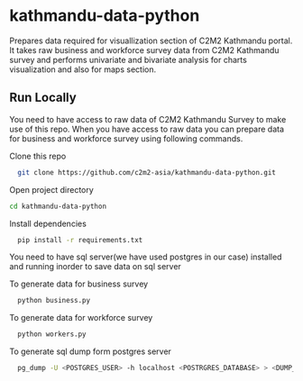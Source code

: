 # kathmandu-data-python
Prepares data required for visuallization section of C2M2 Kathmandu portal. It takes raw business and workforce survey data from C2M2 Kathmandu survey and performs univariate and bivariate analysis for charts visualization and also for maps section.

## Run Locally
You need to have access to raw data of C2M2 Kathmandu Survey to make use of this repo. When you have access to raw data you can prepare data for business and workforce survey using following commands.

Clone this repo
```bash
  git clone https://github.com/c2m2-asia/kathmandu-data-python.git
```

Open project directory
```bash
cd kathmandu-data-python
```
Install dependencies
```bash
  pip install -r requirements.txt
```

You need to have sql server(we have used postgres in our case) installed and running inorder to save data on sql server

To generate data for business survey
```bash
  python business.py
```

To generate data for workforce survey
```bash
  python workers.py
```
To generate sql dump form postgres server
```bash
  pg_dump -U <POSTGRES_USER> -h localhost <POSTRGRES_DATABASE> > <DUMP_FILE_NAME>
```
